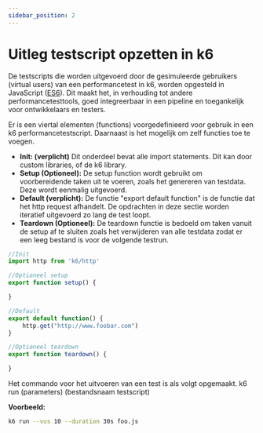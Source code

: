 ```yaml
---
sidebar_position: 2
---
```


# Uitleg testscript opzetten in k6

De testscripts die worden uitgevoerd door de gesimuleerde gebruikers (virtual users) van een performancetest in k6, worden opgesteld in JavaScript ([ES6](https://en.wikipedia.org/wiki/ECMAScript#6th_Edition_%E2%80%93_ECMAScript_2015)). Dit maakt het, in verhouding tot andere performancetesttools, goed integreerbaar in een pipeline en toegankelijk voor ontwikkelaars en testers. 

Er is een viertal elementen (functions) voorgedefinieerd voor gebruik in een k6 performancetestscript. Daarnaast is het mogelijk om zelf functies toe te voegen.

- <b>Init: (verplicht)</b> Dit onderdeel bevat alle import statements. Dit kan door custom libraries, of de k6 library.
- <b>Setup (Optioneel):</b> De setup function wordt gebruikt om voorbereidende taken uit te voeren, zoals het genereren van testdata. Deze wordt eenmalig uitgevoerd.
- <b>Default (verplicht):</b> De functie "export default function" is de functie dat het http request afhandelt. De opdrachten in deze sectie worden iteratief uitgevoerd zo lang de test loopt.
- <b>Teardown (Optioneel):</b> De teardown functie is bedoeld om taken vanuit de setup af te sluiten zoals het verwijderen van alle testdata zodat er een leeg bestand is voor de volgende testrun.

```javascript
//Init
import http from 'k6/http'

//Optioneel setup
export function setup() {

}

//Default
export default function() {
    http.get("http://www.foobar.com")
}

//Optioneel teardown
export function teardown() {

}
```

Het commando voor het uitvoeren van een test is als volgt opgemaakt.
k6 run (parameters) (bestandsnaam testscript)

<b>Voorbeeld:</b>

```bash
k6 run --vus 10 --duration 30s foo.js
```